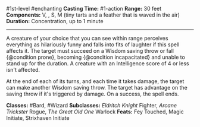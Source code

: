 #1st-level #enchanting
**Casting Time:** #1-action
**Range:** 30 feet
**Components:** V, , S, M (tiny tarts and a feather that is waved in the air)
**Duration:** Concentration, up to 1 minute

---

A creature of your choice that you can see within range perceives everything as hilariously funny and falls into fits of laughter if this spell affects it. The target must succeed on a Wisdom saving throw or fall {@condition prone}, becoming {@condition incapacitated} and unable to stand up for the duration. A creature with an Intelligence score of 4 or less isn't affected.

At the end of each of its turns, and each time it takes damage, the target can make another Wisdom saving throw. The target has advantage on the saving throw if it's triggered by damage. On a success, the spell ends.


**Classes:** #Bard, #Wizard
**Subclasses:** *Eldritch Knight* Fighter, *Arcane Trickster* Rogue, *The Great Old One* Warlock
**Feats:** Fey Touched, Magic Initiate, Strixhaven Initiate
